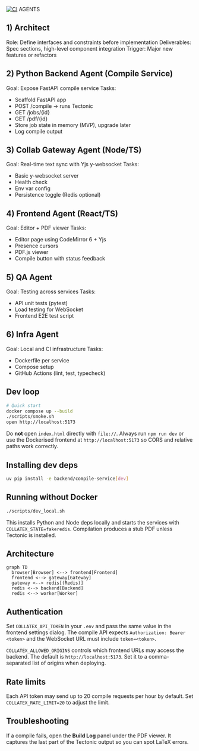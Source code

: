 [![CI](https://github.com/ikanher/collatex/actions/workflows/ci.yaml/badge.svg)](https://github.com/ikanher/collatex/actions/workflows/ci.yaml)
AGENTS

## 1) Architect
Role: Define interfaces and constraints before implementation
Deliverables: Spec sections, high-level component integration
Trigger: Major new features or refactors

## 2) Python Backend Agent (Compile Service)
Goal: Expose FastAPI compile service
Tasks:
- Scaffold FastAPI app
- POST /compile → runs Tectonic
- GET /jobs/{id}
- GET /pdf/{id}
- Store job state in memory (MVP), upgrade later
- Log compile output

## 3) Collab Gateway Agent (Node/TS)
Goal: Real-time text sync with Yjs y-websocket
Tasks:
- Basic y-websocket server
- Health check
- Env var config
- Persistence toggle (Redis optional)

## 4) Frontend Agent (React/TS)
Goal: Editor + PDF viewer
Tasks:
- Editor page using CodeMirror 6 + Yjs
- Presence cursors
- PDF.js viewer
- Compile button with status feedback

## 5) QA Agent
Goal: Testing across services
Tasks:
- API unit tests (pytest)
- Load testing for WebSocket
- Frontend E2E test script

## 6) Infra Agent
Goal: Local and CI infrastructure
Tasks:
- Dockerfile per service
- Compose setup
- GitHub Actions (lint, test, typecheck)

## Dev loop
```bash
# Quick start
docker compose up --build
./scripts/smoke.sh
open http://localhost:5173
```
Do **not** open `index.html` directly with `file://`. Always run `npm run dev` or
use the Dockerised frontend at `http://localhost:5173` so CORS and relative paths
work correctly.

## Installing dev deps

```bash
uv pip install -e backend/compile-service[dev]
```

## Running without Docker

```bash
./scripts/dev_local.sh
```

This installs Python and Node deps locally and starts the services with
`COLLATEX_STATE=fakeredis`. Compilation produces a stub PDF unless Tectonic is
installed.

## Architecture
```mermaid
graph TD
  browser[Browser] <--> frontend[Frontend]
  frontend <--> gateway[Gateway]
  gateway <--> redis[(Redis)]
  redis <--> backend[Backend]
  redis <--> worker[Worker]
```

## Authentication

Set `COLLATEX_API_TOKEN` in your `.env` and pass the same value in the frontend
settings dialog. The compile API expects `Authorization: Bearer <token>` and the
WebSocket URL must include `token=<token>`.

`COLLATEX_ALLOWED_ORIGINS` controls which frontend URLs may access the backend.
The default is `http://localhost:5173`. Set it to a comma-separated list of
origins when deploying.

## Rate limits

Each API token may send up to 20 compile requests per hour by default.
Set `COLLATEX_RATE_LIMIT=20` to adjust the limit.

## Troubleshooting

If a compile fails, open the **Build Log** panel under the PDF viewer. It
captures the last part of the Tectonic output so you can spot LaTeX errors.
